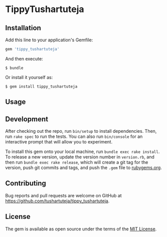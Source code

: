# TippyTushartuteja



## Installation

Add this line to your application's Gemfile:

```ruby
gem 'tippy_tushartuteja'
```

And then execute:

    $ bundle

Or install it yourself as:

    $ gem install tippy_tushartuteja

## Usage


## Development

After checking out the repo, run `bin/setup` to install dependencies. Then, run `rake spec` to run the tests. You can also run `bin/console` for an interactive prompt that will allow you to experiment.

To install this gem onto your local machine, run `bundle exec rake install`. To release a new version, update the version number in `version.rb`, and then run `bundle exec rake release`, which will create a git tag for the version, push git commits and tags, and push the `.gem` file to [rubygems.org](https://rubygems.org).

## Contributing

Bug reports and pull requests are welcome on GitHub at https://github.com/tushartuteja/tippy_tushartuteja.

## License

The gem is available as open source under the terms of the [MIT License](http://opensource.org/licenses/MIT).
